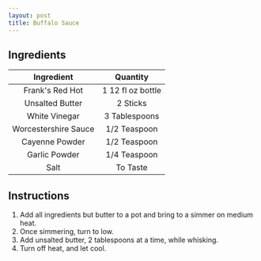 ```yaml
---
layout: post
title: Buffalo Sauce
---
```


## Ingredients

|      Ingredient      |      Quantity     |
|:--------------------:|:-----------------:|
|    Frank's Red Hot   | 1 12 fl oz bottle |
|    Unsalted Butter   |      2 Sticks     |
|     White Vinegar    |   3 Tablespoons   |
| Worcestershire Sauce |    1/2 Teaspoon   |
|    Cayenne Powder    |    1/2 Teaspoon   |
|     Garlic Powder    |    1/4 Teaspoon   |
|         Salt         |      To Taste     |

## Instructions

1. Add all ingredients but butter to a pot and bring to a simmer on medium heat.
2. Once simmering, turn to low.
3. Add unsalted butter, 2 tablespoons at a time, while whisking.
4. Turn off heat, and let cool.
